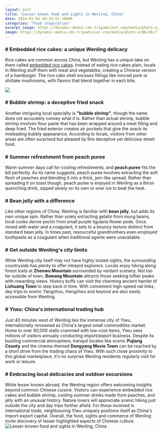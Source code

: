 ```yaml
---
layout: post
title: "Lesser-known food and sights in Wenling, China"
date: 2024-01-04 20:14:52 +0000
categories: "Food inspiration"
excerpt_image: https://dynamic-media-cdn.tripadvisor.com/media/photo-o/0b/46/7f/d2/photo5jpg.jpg?w=1000&amp;h=600&amp;s=1
image: https://dynamic-media-cdn.tripadvisor.com/media/photo-o/0b/46/7f/d2/photo5jpg.jpg?w=1000&amp;h=600&amp;s=1
---
```


### # Embedded rice cakes: a unique Wenling delicacy
Rice cakes are common across China, but Wenling has a unique take on them called [embedded rice cakes](https://thetopnews.github.io/how-pokemon-continues-to-be-extremely-profitable-for-nintendo/). Instead of eating rice cakes plain, locals in Wenling stuff them with meat and vegetables, creating a Chinese version of a hamburger. The rice cake shell encases fillings like minced pork or shiitake mushrooms, with flavors that blend together in each bite. 

![](https://qph.cf2.quoracdn.net/main-qimg-021e635a4c5640b290b4d83bffe61507-pjlq)
### # Bubble shrimp: a deceptive fried snack  
Another intriguing local specialty is **"bubble shrimp"**, though the name does not accurately convey what it is. Rather than actual shrimp, bubble shrimp involves flour paste that has been wrapped around a meat filling and deep fried. The fried exterior creates air pockets that give the snack its misleading bubbly appearance. According to locals, visitors from other areas are often surprised but pleased by this deceptive yet delicious street food.
### # Summer refreshment from peach puree  
Warm summer days call for cooling refreshments, and **peach puree** fits the bill perfectly. As its name suggests, peach puree involves extracting the soft flesh of peaches and blending it into a thick, jam-like spread. Rather than spreading it on toast though, peach puree is enjoyed in Wenling as a thirst-quenching drink, sipped slowly on its own or over ice to beat the heat. 
### # Bean jelly with a difference   
Like other regions of China, Wenling is familiar with **bean jelly**, but adds its own unique spin. Rather than solely extracting gelatin from mung beans, local cooks derive pectin from small purple ligularia flower pods. Once mixed with water and a coagulant, it sets to a bouncy texture distinct from standard bean jelly. In times past, resourceful grandmothers even employed toothpaste as a coagulant when traditional agents were unavailable.
### # Get outside Wenling's city limits   
While Wenling city itself may not have highly touted sights, the surrounding countryside has plenty to offer intrepid explorers. Locals enjoy hiking along forest trails at **Zhenwu Mountain** surrounded by verdant scenery. Not too far outside of town, **Bowang Mountain** attracts those seeking loftier peaks with rewarding views. History buffs can visit the charming ancient hamlet of **Lizhuang Town** to step back in time. With convenient high-speed rail links, day trips to scenic Yangzhou, Hangzhou and beyond are also easily accessible from Wenling.
### # Yiwu: China's international trading hub  
Just 40 minutes west of Wenling lies the immense city of Yiwu, internationally renowned as China's largest small commodities market. Home to over 80,000 stalls crammed with low-cost items, Yiwu sees millions of visitors annually conducting import/export business. Despite its bustling commercial atmosphere, tranquil locales like scenic **Pujiang County** and the cinema-themed **Dongyang Movie Town** can be reached by a short drive from the trading chaos of Yiwu. With such close proximity to this global marketplace, it's no surprise Wenling residents regularly visit for work or leisure.
### # Embracing local delicacies and outdoor excursions
While lesser known abroad, the Wenling region offers welcoming insights beyond common Chinese cuisine. Visitors can experience embedded rice cakes and bubble shrimp, cooling summer drinks made from peaches, and jelly with an unusual history. Nature lovers will appreciate scenic hiking just outside the city and day trips further afield. For those involved in international trade, neighbouring Yiwu uniquely positions itself as China's import-export capital. Overall, the food, sights and commerce of Wenling invite discovery of lesser highlighted aspects of Chinese culture.
![Lesser-known food and sights in Wenling, China](https://dynamic-media-cdn.tripadvisor.com/media/photo-o/0b/46/7f/d2/photo5jpg.jpg?w=1000&amp;h=600&amp;s=1)